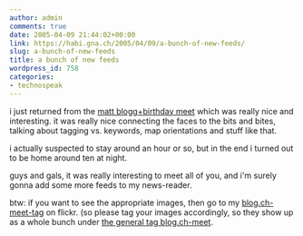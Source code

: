 ```yaml
---
author: admin
comments: true
date: 2005-04-09 21:44:02+00:00
link: https://habi.gna.ch/2005/04/09/a-bunch-of-new-feeds/
slug: a-bunch-of-new-feeds
title: a bunch of new feeds
wordpress_id: 758
categories:
- technospeak
---
```



i just returned from the [matt blogg+birthday meet](http://blog.ch/blog/index.php/archives/2005/03/29/the-matt-blogbirthday-meet/) which was really nice and interesting. it was really nice connecting the faces to the bits and bites, talking about tagging vs. keywords, map orientations and stuff like that. 
  
i actually suspected to stay around an hour or so, but in the end i turned out to be home around ten at night. 
  
guys and gals, it was really interesting to meet all of you, and i'm surely gonna add some more feeds to my news-reader.



btw: if you want to see the appropriate images, then go to my [blog.ch-meet-tag](https://www.flickr.com/photos/habi/tags/blogchmeet/) on flickr. (so please tag your images accordingly, so they show up as a whole bunch under [the general tag blog.ch-meet](https://www.flickr.com/photos/tags/blogchmeet/).

